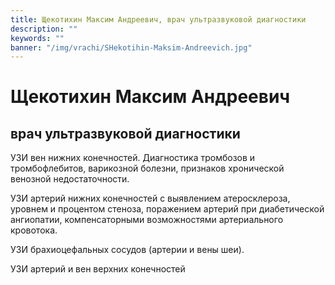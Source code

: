 ```yaml
---
title: Щекотихин Максим Андреевич, врач ультразвуковой диагностики
description: ""
keywords: ""
banner: "/img/vrachi/SHekotihin-Maksim-Andreevich.jpg"
---
```


# Щекотихин Максим Андреевич
## врач ультразвуковой диагностики

УЗИ вен нижних конечностей. Диагностика тромбозов и тромбофлебитов, варикозной болезни, признаков хронической венозной недостаточности. 

УЗИ артерий нижних конечностей с выявлением атеросклероза, уровнем и процентом стеноза, поражением артерий при диабетической ангиопатии, компенсаторными возможностями артериального кровотока. 

УЗИ брахиоцефальных сосудов (артерии и вены шеи).

УЗИ артерий и вен верхних конечностей